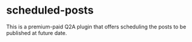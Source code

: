 # scheduled-posts
This is a premium-paid Q2A plugin that offers scheduling the posts to be published at future date.
